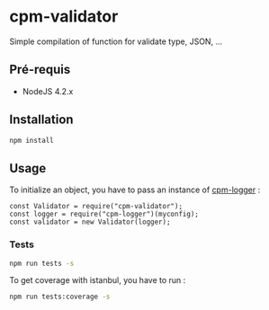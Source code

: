 # cpm-validator
Simple compilation of function for validate type, JSON, ...

## Pré-requis
  * NodeJS 4.2.x

## Installation

```bash
npm install
```

## Usage
To initialize an object, you have to pass an instance of [cpm-logger](https://github.com/interencheres/cpm-logger) :
```
const Validator = require("cpm-validator");
const logger = require("cpm-logger")(myconfig);
const validator = new Validator(logger);
```

### Tests
```bash
npm run tests -s
```

To get coverage with istanbul, you have to run :
```bash
npm run tests:coverage -s
```
